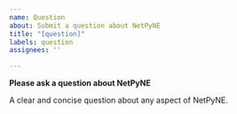 ```yaml
---
name: Question
about: Submit a question about NetPyNE
title: "[question]"
labels: question
assignees: ''

---
```


**Please ask a question about NetPyNE**

A clear and concise question about any aspect of NetPyNE.
